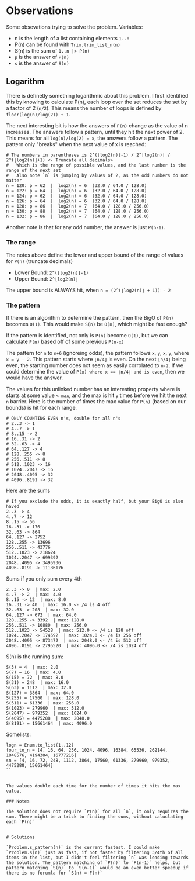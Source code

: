 # Observations

Some obsevations trying to solve the problem. Variables:
- n is the length of a list containing elements `1..n`
- P(n) can be found with `Trim.trim_list_n(n)`
- S(n) is the sum of `1..n |> P(n)`
- `p` is the answer of `P(n)`
- `s` is the answer of `S(n)`

## Logarithm

There is definetly something logarithmic about this problem. I first identified this by knowing to calculate P(n), each loop over the set reduces the set by a factor of 2 (`n/2`). This means the number of loops is defined by `floor(log(n)/log(2)) + 1`.

The next interesting bit is how the answers of `P(n)` change as the value of n increases. The answers follow a pattern, until they hit the next power of 2. This means for all `log(n)/log(2) = x`, the answers follow a pattern. The pattern only "breaks" when the next value of x is reached:

```
# The numbers in parentheses is 2^(⌊log2(n)⌋-1) / 2^⌊log2(n)⌋ / 2^(⌊log2(n)⌋+1) <- Truncate all decimals>
#   Which is the range of possible values, and the last number is the range of the next set
#   Also note `n` is jumping by values of 2, as the odd numbers do not matter
n = 120: p = 62  |  log2(n) = 6  (32.0 / 64.0 / 128.0)
n = 122: p = 64  |  log2(n) = 6  (32.0 / 64.0 / 128.0)
n = 124: p = 62  |  log2(n) = 6  (32.0 / 64.0 / 128.0)
n = 126: p = 64  |  log2(n) = 6  (32.0 / 64.0 / 128.0)
n = 128: p = 86  |  log2(n) = 7  (64.0 / 128.0 / 256.0)
n = 130: p = 88  |  log2(n) = 7  (64.0 / 128.0 / 256.0)
n = 132: p = 86  |  log2(n) = 7  (64.0 / 128.0 / 256.0)
```

Another note is that for any odd number, the answer is just `P(n-1)`.

### The range

The notes above define the lower and upper bound of the range of values for `P(n)` (truncate decimals)
- Lower Bound: `2^(⌊log2(n)⌋-1)`
- Upper Bound: `2^⌊log2(n)⌋`

The upper bound is ALWAYS hit, when `n = (2^(⌊log2(n)⌋ + 1)) - 2`

### The pattern

If there is an algorithm to determine the pattern, then the BigO of `P(n)` becomes `O(1)`. This would make `S(n)` be `O(n)`, which might be fast enough? 

If the pattern is identified, not only is `P(n)` become `O(1)`, but we can calculate `P(n)` based off of some previous `P(n-x)`

The pattern for `n` to `n+6` (ignoreing odds), the pattern follows `x`, `y`, `x`, `y`, where `x = y - 2`. This pattern starts where `⌊n/4⌋` is even. On the next  `⌊n/4⌋` being even, the starting number does not seem as easily corrolated to `n-2`. If we could determine the value of `P(x) where x == ⌊n/4⌋ and is even`, then we would have the answer.

The values for this unlinked number has an interesting property where is starts at some value `< max`, and the max is hit `y` times before we hit the next `n` barrier. Here is the number of times the max value for `P(n)` (based on our bounds) is hit for each range.

```
# ONLY COUNTING EVEN n's, double for all n's
# 2..3 -> 1
# 4..7 -> 1
# 8..15 -> 2
# 16..31 -> 2
# 32..63 -> 4
# 64..127 -> 4
# 128..255 -> 8
# 256..511 -> 8
# 512..1023 -> 16
# 1024..2047 -> 16
# 2048..4095 -> 32
# 4096..8191 -> 32
```

Here are the sums
```
# If you exclude the odds, it is exactly half, but your BigO is also haved
2..3 -> 4
4..7 -> 12
8..15 -> 56
16..31 -> 176
32..63 -> 864
64..127 -> 2752
128..255 -> 13696
256..511 -> 43776
512..1023 -> 218624
1024..2047 -> 699392
2048..4095 -> 3495936
4096..8191 -> 11186176
```

Sums if you only sum every 4th
```
2..3 -> 0  | max: 2.0
4..7 -> 2  | max: 4.0
8..15 -> 12  | max: 8.0
16..31 -> 40  | max: 16.0 <- /4 is 4 off
32..63 -> 208  | max: 32.0
64..127 -> 672  | max: 64.0
128..255 -> 3392  | max: 128.0
256..511 -> 10880  | max: 256.0
512..1023 -> 54528  | max: 512.0 <- /4 is 128 off
1024..2047 -> 174592  | max: 1024.0 <- /4 is 256 off
2048..4095 -> 873472  | max: 2048.0 <- /4 is 512 off
4096..8191 -> 2795520  | max: 4096.0 <- /4 is 1024 off
```


S(n) is the running sum:
```
S(3) = 4  | max: 2.0
S(7) = 16  | max: 4.0
S(15) = 72  | max: 8.0
S(31) = 248  | max: 16.0
S(63) = 1112  | max: 32.0
S(127) = 3864  | max: 64.0
S(255) = 17560  | max: 128.0
S(511) = 61336  | max: 256.0
S(1023) = 279960  | max: 512.0
S(2047) = 979352  | max: 1024.0
S(4095) = 4475288  | max: 2048.0
S(8191) = 15661464  | max: 4096.0
```

Somelists:

```
logn = Enum.to_list(1..12)
four_to_n = [4, 16, 64, 256, 1024, 4096, 16384, 65536, 262144, 1048576, 4194304, 16777216]
sn = [4, 16, 72, 248, 1112, 3864, 17560, 61336, 279960, 979352, 4475288, 15661464]
``


The values double each time for the number of times it hits the max value. 

### Notes

The solution does not require `P(n)` for all `n`, it only requires the sum. There might be a trick to finding the sums, without caluclating each `P(n)`


# Solutions

`Problem.s_pattern(n)` is the current fastest. I could make `Problem.s(n)` just as fast, if not faster by filtering 3/4th of all items in the list, but I didn't feel filtering `n` was leading towards the solution. The pattern matching of `P(n)` to `P(n-1)` helps, but pattern matching `S(n)` to `S(n-1)` would be an even better speedup if there is no forumla for `S(n) = F(n)`